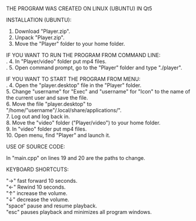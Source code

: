 THE PROGRAM WAS CREATED ON LINUX (UBUNTU) IN Qt5

INSTALLATION (UBUNTU):

1. Download "Player.zip".
2. Unpack "Player.zip".
3. Move the "Player" folder to your home folder.

IF YOU WANT TO RUN THE PROGRAM FROM COMMAND LINE:  
.  4. In "Player/video" folder put mp4 files.  
.  5. Open command prompt, go to the "Player" folder and type "./player".  

IF YOU WANT TO START THE PROGRAM FROM MENU:  
.  4. Open the "player.desktop" file in the "Player" folder.  
5. Change "username" for "Exec" and "username" for "Icon" to the name of the current user and save the file.  
6. Move the file "player.desktop" to "/home/"username"/.local/share/applications/".  
7. Log out and log back in.  
8. Move the "video" folder ("Player/video") to your home folder.  
9. In "video" folder put mp4 files.  
10. Open menu, find "Player" and launch it.  

USE OF SOURCE CODE:  

In "main.cpp" on lines 19 and 20 are the paths to change.  

KEYBOARD SHORTCUTS:  

"->" fast forward 10 seconds.  
"<-" Rewind 10 seconds.  
"↑" increase the volume.  
"↓" decrease the volume.  
"space" pause and resume playback.  
"esc" pauses playback and minimizes all program windows.  
